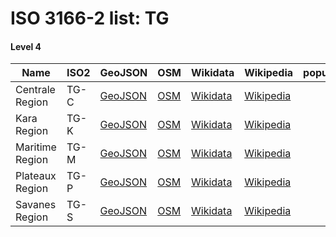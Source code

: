# ISO 3166-2 list: TG


#### Level 4
Name | ISO2 | GeoJSON | OSM | Wikidata | Wikipedia | population 
--- | --- | --- | --- | --- | --- | --- 
Centrale Region | TG-C | [GeoJSON](../../export/geojson/q7/iso2/TG/TG-C.geojson) | [OSM](https://www.openstreetmap.org/relation/3338091) | [Wikidata](https://www.wikidata.org/wiki/Q316220) | [Wikipedia](http://en.wikipedia.org/wiki/en%3ACentrale%20Region%2C%20Togo) | 
Kara Region | TG-K | [GeoJSON](../../export/geojson/q7/iso2/TG/TG-K.geojson) | [OSM](https://www.openstreetmap.org/relation/3338038) | [Wikidata](https://www.wikidata.org/wiki/Q316216) | [Wikipedia](http://en.wikipedia.org/wiki/en%3AKara%20Region) | 
Maritime Region | TG-M | [GeoJSON](../../export/geojson/q7/iso2/TG/TG-M.geojson) | [OSM](https://www.openstreetmap.org/relation/3338188) | [Wikidata](https://www.wikidata.org/wiki/Q316291) | [Wikipedia](http://en.wikipedia.org/wiki/en%3AMaritime%20Region) | 
Plateaux Region | TG-P | [GeoJSON](../../export/geojson/q7/iso2/TG/TG-P.geojson) | [OSM](https://www.openstreetmap.org/relation/3338185) | [Wikidata](https://www.wikidata.org/wiki/Q316306) | [Wikipedia](http://en.wikipedia.org/wiki/en%3APlateaux%20Region%2C%20Togo) | 
Savanes Region | TG-S | [GeoJSON](../../export/geojson/q7/iso2/TG/TG-S.geojson) | [OSM](https://www.openstreetmap.org/relation/402968) | [Wikidata](https://www.wikidata.org/wiki/Q279945) | [Wikipedia](http://en.wikipedia.org/wiki/en%3ASavanes%20Region%2C%20Togo) | 
